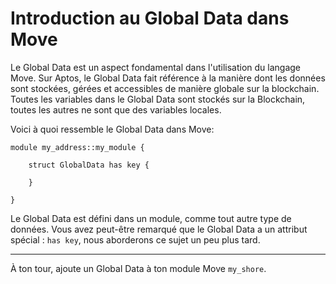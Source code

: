 # Introduction au Global Data dans Move

Le Global Data est un aspect fondamental dans l'utilisation du langage Move. 
Sur Aptos, le Global Data fait référence à la manière dont les données sont stockées, gérées et accessibles de manière globale sur la blockchain.
Toutes les variables dans le Global Data sont stockés sur la Blockchain, toutes les autres ne sont que des variables locales.

Voici à quoi ressemble le Global Data dans Move:

```move
module my_address::my_module {
    
    struct GlobalData has key {
        
    }
    
}
```

Le Global Data est défini dans un module, comme tout autre type de données.
Vous avez peut-être remarqué que le Global Data a un attribut spécial : `has key`, nous aborderons ce sujet un peu plus tard.

---

À ton tour, ajoute un Global Data à ton module Move `my_shore`.
